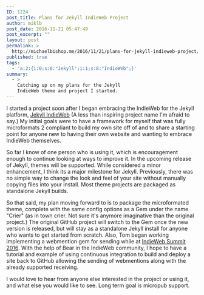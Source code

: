 ```yaml
---
ID: 1224
post_title: Plans for Jekyll IndieWeb Project
author: miklb
post_date: 2016-11-21 05:47:49
post_excerpt: ""
layout: post
permalink: >
  http://michaelbishop.me/2016/11/21/plans-for-jekyll-indieweb-project/
published: true
tags:
  - 'a:2:{i:0;s:6:"Jekyll";i:1;s:8:"IndieWeb";}'
summary:
  - >
    Catching up on my plans for the Jekyll
    IndieWeb theme and project I started.
---
```

I started a project soon after I began embracing the IndieWeb for the Jekyll platform, [Jekyll IndieWeb](https://github.com/miklb/jekyll-indieweb) (A less than inspiring project name I'm afraid to say.) My initial goals were to have a framework for myself that was fully microformats 2 compliant to build my own site off of and to share a starting point for anyone new to having their own website and wanting to embrace IndieWeb themselves.

So far I know of one person who is using it, which is encouragement enough to continue looking at ways to improve it. In the upcoming release of Jekyll, themes will be supported. While considered a minor enhancement, I think its a major milestone for Jekyll. Previously, there was no simple way to change the look and feel of your site without manually copying files into your install. Most theme projects are packaged as standalone Jekyll builds.

So that said, my plan moving forward to is to package the microformated theme, complete with the same config options as a Gem under the name "Crier" (as in town crier. Not sure it's anymore imaginative than the original project.) The original GitHub project will switch to the Gem once the new version is released, but will stay as a standalone Jekyll install for anyone who wants to get started from scratch. Also, Tom began working implementing a webmention gem for sending while at [IndieWeb Summit 2016](https://herestomwiththeweather.com/2016/06/07/indieweb-summit-2016-demos/). With the help of Bear in the IndieWeb community, I hope to have a tutorial and example of using continuous integration to build and deploy a site back to GitHub allowing the sending of webmentions along with the already supported receiving.

I would love to hear from anyone else interested in the project or using it, and what else you would like to see. Long term goal is micropub support.


<a href="https://brid.gy/publish/twitter"></a>